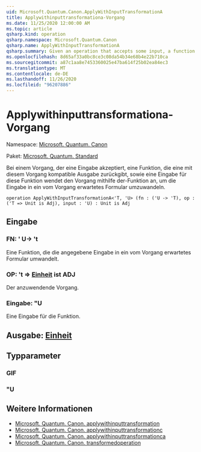 ```yaml
---
uid: Microsoft.Quantum.Canon.ApplyWithInputTransformationA
title: Applywithinputtransformationa-Vorgang
ms.date: 11/25/2020 12:00:00 AM
ms.topic: article
qsharp.kind: operation
qsharp.namespace: Microsoft.Quantum.Canon
qsharp.name: ApplyWithInputTransformationA
qsharp.summary: Given an operation that accepts some input, a function that returns an output compatible with that operation, and an input to that function, applies the operation using the function to transform the input to a form expected by the operation.
ms.openlocfilehash: 8d65af33a0bc8ce3c08da54b34e68b4e22b710ca
ms.sourcegitcommit: a87c1aa8e7453360025e47ba614f25b02ea84ec3
ms.translationtype: MT
ms.contentlocale: de-DE
ms.lasthandoff: 11/26/2020
ms.locfileid: "96207886"
---
```

# <a name="applywithinputtransformationa-operation"></a>Applywithinputtransformationa-Vorgang

Namespace: [Microsoft. Quantum. Canon](xref:Microsoft.Quantum.Canon)

Paket: [Microsoft. Quantum. Standard](https://nuget.org/packages/Microsoft.Quantum.Standard)


Bei einem Vorgang, der eine Eingabe akzeptiert, eine Funktion, die eine mit diesem Vorgang kompatible Ausgabe zurückgibt, sowie eine Eingabe für diese Funktion wendet den Vorgang mithilfe der-Funktion an, um die Eingabe in ein vom Vorgang erwartetes Formular umzuwandeln.

```qsharp
operation ApplyWithInputTransformationA<'T, 'U> (fn : ('U -> 'T), op : ('T => Unit is Adj), input : 'U) : Unit is Adj
```


## <a name="input"></a>Eingabe

### <a name="fn--u---t"></a>FN: ' U-> 't

Eine Funktion, die die angegebene Eingabe in ein vom Vorgang erwartetes Formular umwandelt.


### <a name="op--t--unit--is-adj"></a>OP: 't => [Einheit](xref:microsoft.quantum.lang-ref.unit)  ist ADJ

Der anzuwendende Vorgang.


### <a name="input--u"></a>Eingabe: "U

Eine Eingabe für die Funktion.



## <a name="output--unit"></a>Ausgabe: [Einheit](xref:microsoft.quantum.lang-ref.unit)



## <a name="type-parameters"></a>Typparameter

### <a name="t"></a>GIF


### <a name="u"></a>"U



## <a name="see-also"></a>Weitere Informationen

- [Microsoft. Quantum. Canon. applywithinputtransformation](xref:Microsoft.Quantum.Canon.ApplyWithInputTransformation)
- [Microsoft. Quantum. Canon. applywithinputtransformationc](xref:Microsoft.Quantum.Canon.ApplyWithInputTransformationC)
- [Microsoft. Quantum. Canon. applywithinputtransformationca](xref:Microsoft.Quantum.Canon.ApplyWithInputTransformationCA)
- [Microsoft. Quantum. Canon. transformedoperation](xref:Microsoft.Quantum.Canon.TransformedOperation)
